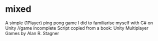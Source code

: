 # mixed
A simple (1Player) ping pong game I did to familiarise myself with C# on Unity
//game incomplete
Script copied from a book: Unity Multiplayer Games by Alan R. Stagner
